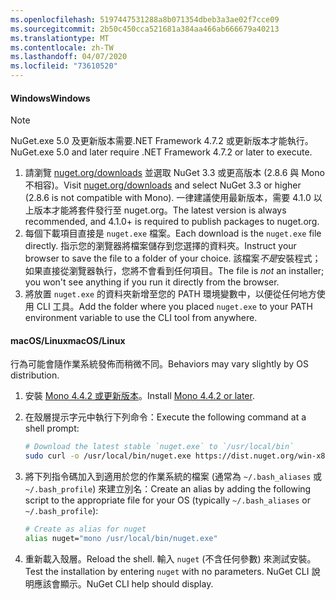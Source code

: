 ```yaml
---
ms.openlocfilehash: 5197447531288a8b071354dbeb3a3ae02f7cce09
ms.sourcegitcommit: 2b50c450cca521681a384aa466ab666679a40213
ms.translationtype: MT
ms.contentlocale: zh-TW
ms.lasthandoff: 04/07/2020
ms.locfileid: "73610520"
---
```

#### <a name="windows"></a><span data-ttu-id="517dd-101">Windows</span><span class="sxs-lookup"><span data-stu-id="517dd-101">Windows</span></span>

> [!Note]
> <span data-ttu-id="517dd-102">NuGet.exe 5.0 及更新版本需要.NET Framework 4.7.2 或更新版本才能執行。</span><span class="sxs-lookup"><span data-stu-id="517dd-102">NuGet.exe 5.0 and later require .NET Framework 4.7.2 or later to execute.</span></span>

1. <span data-ttu-id="517dd-103">請瀏覽 [nuget.org/downloads](https://nuget.org/downloads) 並選取 NuGet 3.3 或更高版本 (2.8.6 與 Mono 不相容)。</span><span class="sxs-lookup"><span data-stu-id="517dd-103">Visit [nuget.org/downloads](https://nuget.org/downloads) and select NuGet 3.3 or higher (2.8.6 is not compatible with Mono).</span></span> <span data-ttu-id="517dd-104">一律建議使用最新版本，需要 4.1.0 以上版本才能將套件發行至 nuget.org。</span><span class="sxs-lookup"><span data-stu-id="517dd-104">The latest version is always recommended, and 4.1.0+ is required to publish packages to nuget.org.</span></span>
1. <span data-ttu-id="517dd-105">每個下載項目直接是 `nuget.exe` 檔案。</span><span class="sxs-lookup"><span data-stu-id="517dd-105">Each download is the `nuget.exe` file directly.</span></span> <span data-ttu-id="517dd-106">指示您的瀏覽器將檔案儲存到您選擇的資料夾。</span><span class="sxs-lookup"><span data-stu-id="517dd-106">Instruct your browser to save the file to a folder of your choice.</span></span> <span data-ttu-id="517dd-107">該檔案*不是*安裝程式；如果直接從瀏覽器執行，您將不會看到任何項目。</span><span class="sxs-lookup"><span data-stu-id="517dd-107">The file is *not* an installer; you won't see anything if you run it directly from the browser.</span></span>
1. <span data-ttu-id="517dd-108">將放置 `nuget.exe` 的資料夾新增至您的 PATH 環境變數中，以便從任何地方使用 CLI 工具。</span><span class="sxs-lookup"><span data-stu-id="517dd-108">Add the folder where you placed `nuget.exe` to your PATH environment variable to use the CLI tool from anywhere.</span></span>

#### <a name="macoslinux"></a><span data-ttu-id="517dd-109">macOS/Linux</span><span class="sxs-lookup"><span data-stu-id="517dd-109">macOS/Linux</span></span>

<span data-ttu-id="517dd-110">行為可能會隨作業系統發佈而稍微不同。</span><span class="sxs-lookup"><span data-stu-id="517dd-110">Behaviors may vary slightly by OS distribution.</span></span>

1. <span data-ttu-id="517dd-111">安裝 [Mono 4.4.2 或更新版本](https://www.mono-project.com/docs/getting-started/install/)。</span><span class="sxs-lookup"><span data-stu-id="517dd-111">Install [Mono 4.4.2 or later](https://www.mono-project.com/docs/getting-started/install/).</span></span>

1. <span data-ttu-id="517dd-112">在殼層提示字元中執行下列命令：</span><span class="sxs-lookup"><span data-stu-id="517dd-112">Execute the following command at a shell prompt:</span></span>

    ```bash
    # Download the latest stable `nuget.exe` to `/usr/local/bin`
    sudo curl -o /usr/local/bin/nuget.exe https://dist.nuget.org/win-x86-commandline/latest/nuget.exe
    ```

1. <span data-ttu-id="517dd-113">將下列指令碼加入到適用於您的作業系統的檔案 (通常為 `~/.bash_aliases` 或 `~/.bash_profile`) 來建立別名：</span><span class="sxs-lookup"><span data-stu-id="517dd-113">Create an alias by adding the following script to the appropriate file for your OS (typically `~/.bash_aliases` or `~/.bash_profile`):</span></span>

    ```bash
    # Create as alias for nuget
    alias nuget="mono /usr/local/bin/nuget.exe"
    ```

1. <span data-ttu-id="517dd-114">重新載入殼層。</span><span class="sxs-lookup"><span data-stu-id="517dd-114">Reload the shell.</span></span>  <span data-ttu-id="517dd-115">輸入 `nuget` (不含任何參數) 來測試安裝。</span><span class="sxs-lookup"><span data-stu-id="517dd-115">Test the installation by entering `nuget` with no parameters.</span></span> <span data-ttu-id="517dd-116">NuGet CLI 說明應該會顯示。</span><span class="sxs-lookup"><span data-stu-id="517dd-116">NuGet CLI help should display.</span></span>
